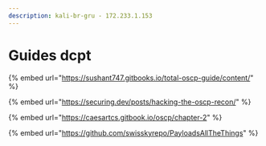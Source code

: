 ```yaml
---
description: kali-br-gru - 172.233.1.153
---
```


# Guides dcpt



{% embed url="https://sushant747.gitbooks.io/total-oscp-guide/content/" %}

{% embed url="https://securing.dev/posts/hacking-the-oscp-recon/" %}

{% embed url="https://caesartcs.gitbook.io/oscp/chapter-2" %}

{% embed url="https://github.com/swisskyrepo/PayloadsAllTheThings" %}
